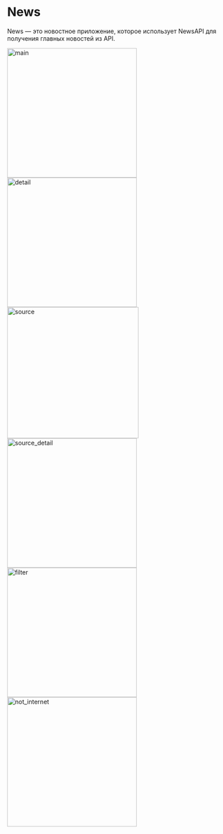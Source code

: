 # News
News — это новостное приложение, которое использует NewsAPI для получения главных новостей из API.

<img width="300" alt="main" src="https://github.com/RudachenkoRoman/News/assets/97969577/228ef896-91ef-4838-82cd-210f9932728b">
<img width="300" alt="detail" src="https://github.com/RudachenkoRoman/News/assets/97969577/a29598b6-227d-41b7-93c2-8ecf0da0d49b">
<img width="304" alt="source" src="https://github.com/RudachenkoRoman/News/assets/97969577/3126ac5b-f27d-4bb5-92b4-d425d51c228c">
<br>
<img width="300" alt="source_detail" src="https://github.com/RudachenkoRoman/News/assets/97969577/0495ce81-fb6e-4af4-b6c6-f83d0c26608f">
<img width="300" alt="filter" src="https://github.com/RudachenkoRoman/News/assets/97969577/f65780b6-f92c-4c02-9bcc-a4666b3ce2fc">
<img width="300" alt="not_internet" src="https://github.com/RudachenkoRoman/News/assets/97969577/03dfd934-7d95-47af-9368-c5cc4050e88f">
<br>
